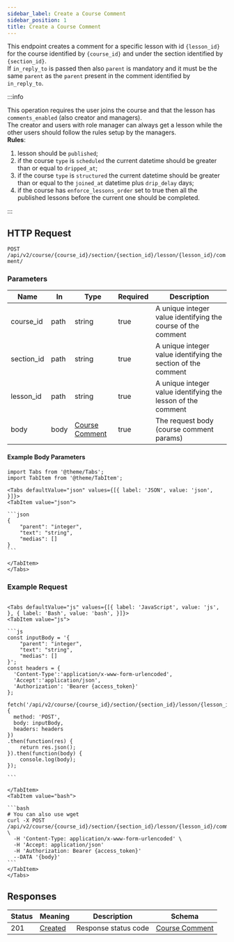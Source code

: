 ```yaml
---
sidebar_label: Create a Course Comment
sidebar_position: 1
title: Create a Course Comment
---
```


This endpoint creates a comment for a specific lesson with id `{lesson_id}` for the course identified by `{course_id}`
and under the section identified by `{section_id}`.<br/>
If `in_reply_to` is passed then also `parent` is mandatory and it must be the same `parent` as the `parent` present in
the comment identified by `in_reply_to`.

:::info

This operation requires the user joins the course and that the lesson has `comments_enabled` (also creator and
managers).<br/>
The creator and users with role manager can always get a lesson while the other users should follow the rules setup by
the managers.<br/>
**Rules**:

1. lesson should be `published`;
2. if the course `type` is `scheduled` the current datetime should be greater than or equal to `dripped_at`;
3. if the course `type` is `structured` the current datetime should be greater than or equal to the `joined_at` datetime
   plus `drip_delay` days;
4. if the course has `enforce_lessons_order` set to true then all the published lessons before the current one should be
   completed.

:::

## HTTP Request

`POST /api/v2/course/{course_id}/section/{section_id}/lesson/{lesson_id}/comment/`

### Parameters

| Name       | In   | Type                                                           | Required | Description                                                   |
|------------|------|----------------------------------------------------------------|----------|---------------------------------------------------------------|
| course_id  | path | string                                                         | true     | A unique integer value identifying the course of the comment  |
| section_id | path | string                                                         | true     | A unique integer value identifying the section of the comment |
| lesson_id  | path | string                                                         | true     | A unique integer value identifying the lesson of the comment  |
| body       | body | [Course Comment](/docs/apireference/v2/schemas/course_comment) | true     | The request body (course comment params)                      |

#### Example Body Parameters

````mdx-code-block
import Tabs from '@theme/Tabs';
import TabItem from '@theme/TabItem';

<Tabs defaultValue="json" values={[{ label: 'JSON', value: 'json', }]}>
<TabItem value="json">

```json
{
    "parent": "integer",
    "text": "string",
    "medias": []
}
```

</TabItem>
</Tabs>
````

### Example Request

````mdx-code-block

<Tabs defaultValue="js" values={[{ label: 'JavaScript', value: 'js', }, { label: 'Bash', value: 'bash', }]}>
<TabItem value="js">

```js
const inputBody = '{
    "parent": "integer",
    "text": "string",
    "medias": []
}';
const headers = {
  'Content-Type':'application/x-www-form-urlencoded',
  'Accept':'application/json',
  'Authorization': 'Bearer {access_token}'
};

fetch('/api/v2/course/{course_id}/section/{section_id}/lesson/{lesson_id}/comment/',
{
  method: 'POST',
  body: inputBody,
  headers: headers
})
.then(function(res) {
    return res.json();
}).then(function(body) {
    console.log(body);
});

```

</TabItem>
<TabItem value="bash">

```bash
# You can also use wget
curl -X POST /api/v2/course/{course_id}/section/{section_id}/lesson/{lesson_id}/comment/ \
  -H 'Content-Type: application/x-www-form-urlencoded' \
  -H 'Accept: application/json'
  -H 'Authorization: Bearer {access_token}'
  --DATA '{body}'
```
</TabItem>
</Tabs>
````

## Responses

| Status | Meaning                                                      | Description          | Schema                                                         |
|--------|--------------------------------------------------------------|----------------------|----------------------------------------------------------------|
| 201    | [Created](https://tools.ietf.org/html/rfc7231#section-6.3.2) | Response status code | [Course Comment](/docs/apireference/v2/schemas/course_comment) |
